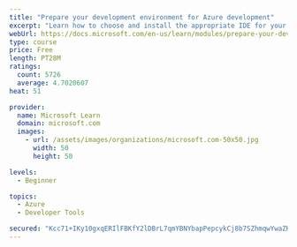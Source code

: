 ```yaml
---
title: "Prepare your development environment for Azure development"
excerpt: "Learn how to choose and install the appropriate IDE for your requirements to help you build, deploy, monitor, and scale cloud-hosted solutions."
webUrl: https://docs.microsoft.com/en-us/learn/modules/prepare-your-dev-environment-for-azure-development/
type: course
price: Free
length: PT28M
ratings:
  count: 5726
  average: 4.7020607
heat: 51

provider:
  name: Microsoft Learn
  domain: microsoft.com
  images:
    - url: /assets/images/organizations/microsoft.com-50x50.jpg
      width: 50
      height: 50

levels:
  - Beginner

topics:
  - Azure
  - Developer Tools

secured: "Kcc71+IKy10gxqERIlFBKfY2lDBrL7qmYBNYbapPepcykCj8b7SZhmqwYwaZKdRNwfQGVzfRctr0fkPp0WVJidgKAyTER5l+k+TMx6J/mfDdOSQMFQ+DCv7nvL7QwUwX3YLPFdShWTcisjnWC0MuQxkan/uZ1yZ9XbK9gtEZVSe69DeMctHJLgsOHp/6Giff7YwGuhSTSAEelhdNiFu5hFjHr2W7Jz4CugJbV456otpBbHUwK8pNwLGdWjbr1dEsnUzwO0MNEkXBu0/GFTiCfjwxlDiz4Z29OGliEtm0VJ3U4Ka/z0wyClYKp2+MkZqnwdO7LXyr0o250+i7yWN2iiZKLVaPpI3k8cGSOqYoFunvk1B0+T78TDdnEyQsC7lOxqA6M+9V19gJDW3KCFoBswjqzmN4SKCFk7AO+EPTkWs=;Vl8ERLTcAdO9Xc4GbzbrfQ=="
---
```


